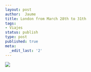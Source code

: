 ```yaml
---
layout: post
author:  Jaume
title: London from March 28th to 31th
tags:
- Viajes
status: publish
type: post
published: true
meta:
  _edit_last: '2'
---
```

<img src="http://maps.googleapis.com/maps/api/staticmap?size=600x300&zoom=6&maptype=roadmap%5C&markers=size:mid%7Ccolor:red%7Clabel:1%7Clondon&sensor=false"/>